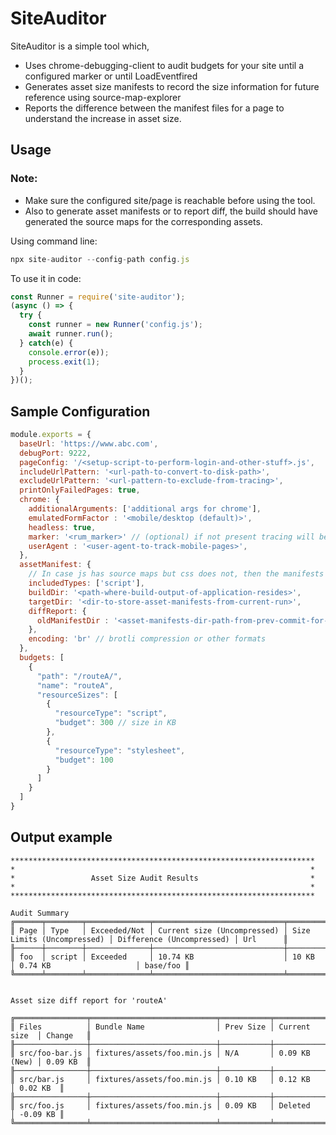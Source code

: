 # SiteAuditor

SiteAuditor is a simple tool which,
  * Uses chrome-debugging-client to audit budgets for your site until a configured marker or until LoadEventfired
  * Generates asset size manifests to record the size information for future reference using source-map-explorer
  * Reports the difference between the manifest files for a page to understand the increase in asset size.

## Usage

### Note:
 * Make sure the configured site/page is reachable before using the tool.
 * Also to generate asset manifests or to report diff, the build should have generated the source maps for the corresponding assets.

Using command line:

```js
npx site-auditor --config-path config.js
```

To use it in code:

```js
const Runner = require('site-auditor');
(async () => {
  try {
    const runner = new Runner('config.js');
    await runner.run();
  } catch(e) {
    console.error(e));
    process.exit(1);
  }
})();
```

## Sample Configuration

```js
module.exports = {    
  baseUrl: 'https://www.abc.com',
  debugPort: 9222,
  pageConfig: '/<setup-script-to-perform-login-and-other-stuff>.js',
  includeUrlPattern: '<url-path-to-convert-to-disk-path>',
  excludeUrlPattern: '<url-pattern-to-exclude-from-tracing>',
  printOnlyFailedPages: true,
  chrome: {
    additionalArguments: ['additional args for chrome'],
    emulatedFormFactor : '<mobile/desktop (default)>',
    headless: true,
    marker: '<rum_marker>' // (optional) if not present tracing will be done until LoadEventFired
    userAgent : '<user-agent-to-track-mobile-pages>',
  },
  assetManifest: {
    // In case js has source maps but css does not, then the manifests can be generated only for scripts
    includedTypes: ['script'],
    buildDir: '<path-where-build-output-of-application-resides>',
    targetDir: '<dir-to-store-asset-manifests-from-current-run>',
    diffReport: {
      oldManifestDir : '<asset-manifests-dir-path-from-prev-commit-for-comparison>'
    },
    encoding: 'br' // brotli compression or other formats
  },
  budgets: [
    {
      "path": "/routeA/",
      "name": "routeA",
      "resourceSizes": [
        {
          "resourceType": "script",
          "budget": 300 // size in KB
        },
        {
          "resourceType": "stylesheet",
          "budget": 100
        }
      ]
    }
  ]
}
```

## Output example

```
********************************************************************
*                                                                  *
*                 Asset Size Audit Results                         *
*                                                                  *
********************************************************************

Audit Summary
╔══════╤════════╤══════════════╤═════════════════════════════╤════════════════════════════╤═══════════════════════════╤══════════╗
║ Page │ Type   │ Exceeded/Not │ Current size (Uncompressed) │ Size Limits (Uncompressed) │ Difference (Uncompressed) │ Url      ║
╟──────┼────────┼──────────────┼─────────────────────────────┼────────────────────────────┼───────────────────────────┼──────────╢
║ foo  │ script │ Exceeded     │ 10.74 KB                    │ 10 KB                      │ 0.74 KB                   │ base/foo ║
╚══════╧════════╧══════════════╧═════════════════════════════╧════════════════════════════╧═══════════════════════════╧══════════╝


Asset size diff report for 'routeA'

╔════════════════╤════════════════════════════╤═══════════╤═══════════════╤══════════╗
║ Files          │ Bundle Name                │ Prev Size │ Current size  │ Change   ║
╟────────────────┼────────────────────────────┼───────────┼───────────────┼──────────╢
║ src/foo-bar.js │ fixtures/assets/foo.min.js │ N/A       │ 0.09 KB (New) │ 0.09 KB  ║
╟────────────────┼────────────────────────────┼───────────┼───────────────┼──────────╢
║ src/bar.js     │ fixtures/assets/foo.min.js │ 0.10 KB   │ 0.12 KB       │ 0.02 KB  ║
╟────────────────┼────────────────────────────┼───────────┼───────────────┼──────────╢
║ src/foo.js     │ fixtures/assets/foo.min.js │ 0.09 KB   │ Deleted       │ -0.09 KB ║
╚════════════════╧════════════════════════════╧═══════════╧═══════════════╧══════════╝

```
